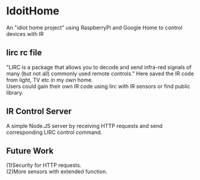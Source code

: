 # IdoitHome
An "idiot home project" using RaspberryPi and Google Home to control devices with IR
## lirc rc file
"LIRC is a package that allows you to decode and send infra-red signals of many (but not all) commonly used remote controls."
Here saved the IR code from light, TV etc in my own home.  
Users could gain their own IR code using lirc with IR sensors or find public library.

## IR Control Server
A simple Node.JS server by receiving HTTP requests and send corresponding LIRC control command.

## Future Work
(1)Security for HTTP requests.  
(2)More sensors with extended function.

